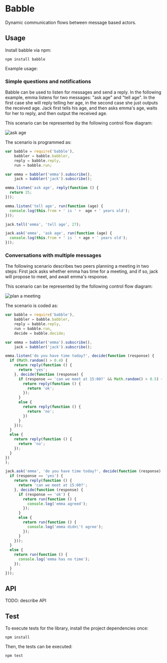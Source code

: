 # Babble

Dynamic communication flows between message based actors.


## Usage

Install babble via npm:

    npm install babble

Example usage:

### Simple questions and notifications

Babble can be used to listen for messages and send a reply. In the following
example, emma listens for two messages: "ask age" and "tell age". In the first
case she will reply telling her age, in the second case she just outputs the
received age. Jack first tells his age, and then asks emma's age, waits for
her to reply, and then output the received age.

This scenario can be represented by the following control flow diagram:

![ask age](https://raw.github.com/josdejong/babble/master/img/ask_age.svg)

The scenario is programmed as:

```js
var babble = require('babble'),
    babbler = babble.babbler,
    reply = babble.reply,
    run = babble.run;

var emma = babbler('emma').subscribe(),
    jack = babbler('jack').subscribe();

emma.listen('ask age', reply(function () {
  return 25;
}));

emma.listen('tell age', run(function (age) {
  console.log(this.from + ' is ' +  age + ' years old');
}));

jack.tell('emma', 'tell age', 27);

jack.ask('emma', 'ask age', run(function (age) {
  console.log(this.from + ' is ' + age + ' years old');
}));
```

### Conversations with multiple messages

The following scenario describes two peers planning a meeting in two steps:
First jack asks whether emma has time for a meeting, and if so, jack will
propose to meet, and await emma's response.

This scenario can be represented by the following control flow diagram:

![plan a meeting](https://raw.github.com/josdejong/babble/master/img/plan_a_meeting.svg)

The scenario is coded as:

```js
var babble = require('babble'),
    babbler = babble.babbler,
    reply = babble.reply,
    run = babble.run,
    decide = babble.decide;

var emma = babbler('emma').subscribe(),
    jack = babbler('jack').subscribe();

emma.listen('do you have time today?', decide(function (response) {
  if (Math.random() > 0.4) {
    return reply(function () {
      return 'yes';
    }, decide(function (response) {
      if (response == 'can we meet at 15:00?' && Math.random() > 0.5) {
        return reply(function () {
          return 'ok';
        });
      }
      else {
        return reply(function () {
          return 'no';
        })
      }
    }));
  }
  else {
    return reply(function () {
      return 'no';
    });
  }
})
);

jack.ask('emma', 'do you have time today?', decide(function (response) {
  if (response == 'yes') {
    return reply(function () {
      return 'can we meet at 15:00?';
    }, decide(function (response) {
      if (response == 'ok') {
        return run(function () {
          console.log('emma agreed');
        });
      }
      else {
        return run(function () {
          console.log('emma didn\'t agree');
        });
      }
    }));
  }
  else {
    return run(function () {
      console.log('emma has no time');
    });
  }
}));
```

## API

TODO: describe API


## Test

To execute tests for the library, install the project dependencies once:

    npm install

Then, the tests can be executed:

    npm test

